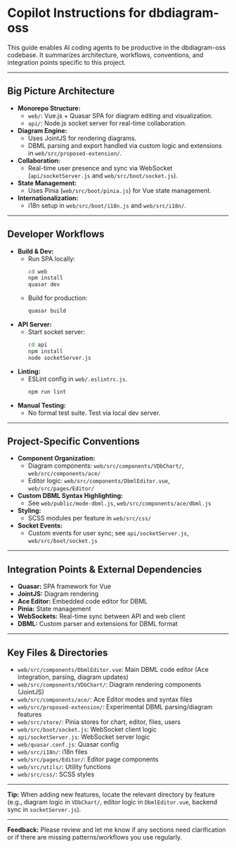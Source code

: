 # Copilot Instructions for dbdiagram-oss

This guide enables AI coding agents to be productive in the dbdiagram-oss codebase. It summarizes architecture, workflows, conventions, and integration points specific to this project.

---

## Big Picture Architecture

- **Monorepo Structure:**
  - `web/`: Vue.js + Quasar SPA for diagram editing and visualization.
  - `api/`: Node.js socket server for real-time collaboration.
- **Diagram Engine:**
  - Uses JointJS for rendering diagrams.
  - DBML parsing and export handled via custom logic and extensions in `web/src/proposed-extension/`.
- **Collaboration:**
  - Real-time user presence and sync via WebSocket (`api/socketServer.js` and `web/src/boot/socket.js`).
- **State Management:**
  - Uses Pinia (`web/src/boot/pinia.js`) for Vue state management.
- **Internationalization:**
  - i18n setup in `web/src/boot/i18n.js` and `web/src/i18n/`.

---

## Developer Workflows

- **Build & Dev:**
  - Run SPA locally:
    ```bash
    cd web
    npm install
    quasar dev
    ```
  - Build for production:
    ```bash
    quasar build
    ```
- **API Server:**
  - Start socket server:
    ```bash
    cd api
    npm install
    node socketServer.js
    ```
- **Linting:**
  - ESLint config in `web/.eslintrc.js`.
    ```bash
    npm run lint
    ```
- **Manual Testing:**
  - No formal test suite. Test via local dev server.

---

## Project-Specific Conventions

- **Component Organization:**
  - Diagram components: `web/src/components/VDbChart/`, `web/src/components/ace/`
  - Editor logic: `web/src/components/DbmlEditor.vue`, `web/src/pages/Editor/`
- **Custom DBML Syntax Highlighting:**
  - See `web/public/mode-dbml.js`, `web/src/components/ace/dbml.js`
- **Styling:**
  - SCSS modules per feature in `web/src/css/`
- **Socket Events:**
  - Custom events for user sync; see `api/socketServer.js`, `web/src/boot/socket.js`

---

## Integration Points & External Dependencies

- **Quasar:** SPA framework for Vue
- **JointJS:** Diagram rendering
- **Ace Editor:** Embedded code editor for DBML
- **Pinia:** State management
- **WebSockets:** Real-time sync between API and web client
- **DBML:** Custom parser and extensions for DBML format

---

## Key Files & Directories

- `web/src/components/DbmlEditor.vue`: Main DBML code editor (Ace integration, parsing, diagram updates)
- `web/src/components/VDbChart/`: Diagram rendering components (JointJS)
- `web/src/components/ace/`: Ace Editor modes and syntax files
- `web/src/proposed-extension/`: Experimental DBML parsing/diagram features
- `web/src/store/`: Pinia stores for chart, editor, files, users
- `web/src/boot/socket.js`: WebSocket client logic
- `api/socketServer.js`: WebSocket server logic
- `web/quasar.conf.js`: Quasar config
- `web/src/i18n/`: i18n files
- `web/src/pages/Editor/`: Editor page components
- `web/src/utils/`: Utility functions
- `web/src/css/`: SCSS styles

---

**Tip:**
When adding new features, locate the relevant directory by feature (e.g., diagram logic in `VDbChart/`, editor logic in `DbmlEditor.vue`, backend sync in `socketServer.js`).

---

**Feedback:**
Please review and let me know if any sections need clarification or if there are missing patterns/workflows you use regularly.
